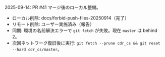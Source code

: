 2025-09-14: PR #41 マージ後のローカル整備。
- ローカル削除: docs/forbid-push-files-20250914（完了）
- リモート削除: ユーザー実施済み（報告）
- 同期: 環境の名前解決エラーで `git fetch` が失敗。現在 `master` は behind 2。
- 次回ネットワーク復旧後に実行: `git fetch --prune cdr_cs && git reset --hard cdr_cs/master`。